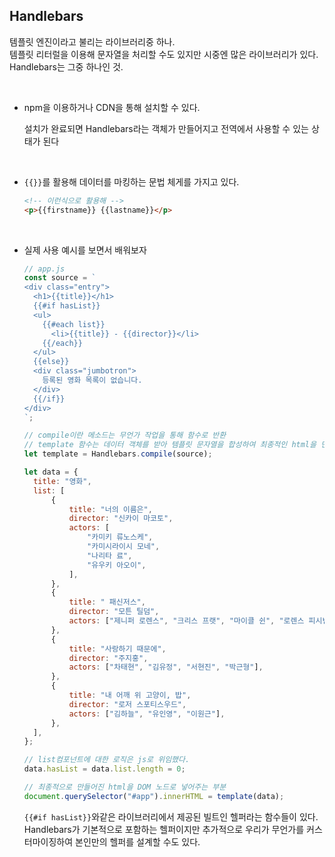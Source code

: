 ## Handlebars

템플릿 엔진이라고 불리는 라이브러리중 하나.  
템플릿 리터럴을 이용해 문자열을 처리할 수도 있지만 시중엔 많은 라이브러리가 있다. Handlebars는 그중 하나인 것.

<br>

- npm을 이용하거나 CDN을 통해 설치할 수 있다.

  설치가 완료되면 Handlebars라는 객체가 만들어지고 전역에서 사용할 수 있는 상태가 된다

<br>

- `{{}}`를 활용해 데이터를 마킹하는 문법 체게를 가지고 있다.

  ```html
  <!-- 이런식으로 활용해 -->
  <p>{{firstname}} {{lastname}}</p>
  ```

<br>

- 실제 사용 예시를 보면서 배워보자

  ```js
  // app.js
  const source = `
  <div class="entry">
    <h1>{{title}}</h1>
    {{#if hasList}}
    <ul>
      {{#each list}}
        <li>{{title}} - {{director}}</li>
      {{/each}}
    </ul>
    {{else}}
    <div class="jumbotron">
      등록된 영화 목록이 없습니다.
    </div>
    {{/if}}
  </div>
  `;

  // compile이란 메소드는 무언가 작업을 통해 함수로 반환
  // template 함수는 데이터 객체를 받아 템플릿 문자열을 합성하여 최종적인 html을 만들게 된다.
  let template = Handlebars.compile(source);

  let data = {
  	title: "영화",
  	list: [
  		{
  			title: "너의 이름은",
  			director: "신카이 마코토",
  			actors: [
  				"카미키 류노스케",
  				"카미시라이시 모네",
  				"나리타 료",
  				"유우키 아오이",
  			],
  		},
  		{
  			title: " 패신저스",
  			director: "모튼 틸덤",
  			actors: ["제니퍼 로렌스", "크리스 프랫", "마이클 쉰", "로렌스 피시번"],
  		},
  		{
  			title: "사랑하기 때문에",
  			director: "주지홍",
  			actors: ["차태현", "김유정", "서현진", "박근형"],
  		},
  		{
  			title: "내 어깨 위 고양이, 밥",
  			director: "로저 스포티스우드",
  			actors: ["김하늘", "유인영", "이원근"],
  		},
  	],
  };

  // list컴포넌트에 대한 로직은 js로 위임했다.
  data.hasList = data.list.length = 0;

  // 최종적으로 만들어진 html을 DOM 노드로 넣어주는 부분
  document.querySelector("#app").innerHTML = template(data);
  ```

  `{{#if hasList}}`와같은 라이브러리에서 제공된 빌트인 헬퍼라는 함수들이 있다. Handlebars가 기본적으로 포함하는 헬퍼이지만 추가적으로 우리가 무언가를 커스터마이징하여 본인만의 헬퍼를 설계할 수도 있다.
